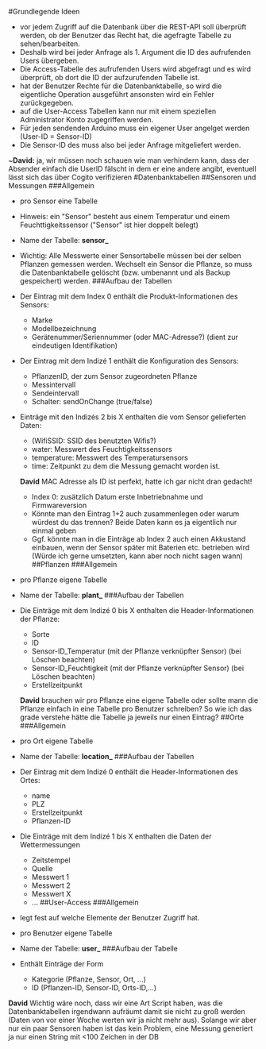 #Grundlegende Ideen
- vor jedem Zugriff auf die Datenbank über die REST-API soll überprüft werden,
  ob der Benutzer das Recht hat, die agefragte Tabelle zu sehen/bearbeiten.
- Deshalb wird bei jeder Anfrage als 1. Argument die ID des aufrufenden Users übergeben. 
- Die Access-Tabelle des aufrufenden Users wird abgefragt und es wird überprüft,
   ob dort die ID der aufzurufenden Tabelle ist. 
- hat der Benutzer Rechte für die Datenbanktabelle, so wird die eigentliche Operation
  ausgeführt ansonsten wird ein Fehler zurückgegeben.
- auf die User-Access Tabellen kann nur mit einem speziellen Administrator Konto zugegriffen werden.
- Für jeden sendenden Arduino muss ein eigener User angelget werden (User-ID = Sensor-ID)
- Die Sensor-ID des muss also bei jeder Anfrage mitgeliefert werden.

~**David:** ja, wir müssen noch schauen wie man verhindern kann, dass der Absender einfach die UserID fälscht in dem er eine andere angibt, eventuell lässt sich das über Cogito verifizieren
#Datenbanktabellen
##Sensoren und Messungen
###Allgemein
- pro Sensor eine Tabelle
- Hinweis: ein "Sensor" besteht aus einem Temperatur und einem Feuchttigkeitssensor ("Sensor" ist hier doppelt belegt)
- Name der Tabelle: **sensor_<Sensor-ID>**
- Wichtig: Alle Messwerte einer Sensortabelle müssen bei der selben Pflanzen gemessen
  werden. Wechselt ein Sensor die Pflanze, so muss die Datenbanktabelle gelöscht
  (bzw. umbenannt und als Backup gespeichert) werden.
###Aufbau der Tabellen
- Der Eintrag mit dem Index 0 enthält die Produkt-Informationen des Sensors:
	- Marke
	- Modellbezeichnung 
	- Gerätenummer/Seriennummer (oder MAC-Adresse?) (dient zur eindeutigen Identifikation)
- Der Eintrag mit dem Indizé 1 enthält die Konfiguration des Sensors:
	- PflanzenID, der zum Sensor zugeordneten Pflanze
	- Messintervall
	- Sendeintervall
	- Schalter: sendOnChange (true/false)
- Einträge mit den Indizés 2 bis X enthalten die vom Sensor gelieferten Daten:
	- (WifiSSID: SSID des benutzten Wifis?)
	- water: Messwert des Feuchtigkeitssensors
	- temperature: Messwert des Temperatursensors
	- time: Zeitpunkt zu dem die Messung gemacht worden ist.
	
	**David** MAC Adresse als ID ist perfekt, hatte ich gar nicht dran gedacht!
	- Index 0: zusätzlich Datum erste Inbetriebnahme und Firmwareversion
	- Könnte man den Eintrag 1+2 auch zusammenlegen oder warum würdest du das trennen? Beide Daten kann es ja eigentlich nur einmal geben
	- Ggf. könnte man in die Einträge ab Index 2 auch einen Akkustand einbauen, wenn der Sensor später mit Baterien etc. betrieben wird (Würde ich gerne umsetzten, kann aber noch nicht sagen wann)
##Pflanzen
###Allgemein
- pro Pflanze eigene Tabelle
- Name der Tabelle: **plant_<Pflanzen-ID>**
###Aufbau der Tabellen
- Die Einträge mit dem Indizé 0 bis X enthalten die Header-Informationen der Pflanze:
    - Sorte
    - ID
    - Sensor-ID_Temperatur (mit der Pflanze verknüpfter Sensor) (bei Löschen beachten)
    - Sensor-ID_Feuchtigkeit (mit der Pflanze verknüpfter Sensor) (bei Löschen beachten)
    - Erstellzeitpunkt
    
    **David** brauchen wir pro Pflanze eine eigene Tabelle oder sollte mann die Pflanze einfach in eine Tabelle pro Benutzer schreiben? So wie ich das grade verstehe hätte die Tabelle ja jeweils nur einen Eintrag?
##Orte
###Allgemein
- pro Ort eigene Tabelle
- Name der Tabelle: **location_<Orts-ID>**
###Aufbau der Tabellen
- Der Eintrag mit dem Indizé 0 enthält die Header-Informationen des Ortes:
    - name
    - PLZ
    - Erstellzeitpunkt
    - Pflanzen-ID
- Die Einträge mit dem Indizé 1 bis X enthalten die Daten der Wettermessungen
    - Zeitstempel
    - Quelle
    - Messwert 1
    - Messwert 2
    - Messwert X 
    - ...
##User-Access
###Allgemein
- legt fest auf welche Elemente der Benutzer Zugriff hat.
- pro Benutzer eigene Tabelle
- Name der Tabelle: **user_<User-ID>**
###Aufbau der Tabelle
- Enthält Einträge der Form
   - Kategorie (Pflanze, Sensor, Ort, ...)
   - ID (Pflanzen-ID, Sensor-ID, Orts-ID,...)
   
**David** Wichtig wäre noch, dass wir eine Art Script haben, was die Datenbanktabellen irgendwann aufräumt damit sie nicht zu groß werden (Daten von vor einer Woche werten wir ja nicht mehr aus). Solange wir aber nur ein paar Sensoren haben ist das kein Problem, eine Messung generiert ja nur einen String mit <100 Zeichen in der DB